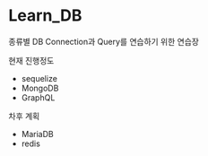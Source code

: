 # Learn_DB

종류별 DB Connection과 Query를 연습하기 위한 연습장 

현재 진행정도 
- sequelize 
- MongoDB
- GraphQL

차후 계획 
- MariaDB
- redis
